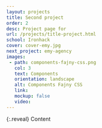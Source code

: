```yaml
---
layout: projects
title: Second project
order: 2
desc: Project page for 
url: /projects/title-project.html
school: Ironhack
cover: cover-emy.jpg
next_project: emy-agency
images:
 - path: components-fajny-css.png
   col: 3
   text: Components
   orientation: landscape
   alt: Components Fajny CSS
   link: 
   mockup: false
   video: 
---
```


{:.reveal}
Content